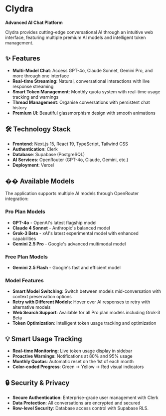 # Clydra

**Advanced AI Chat Platform**

Clydra provides cutting-edge conversational AI through an intuitive web interface, featuring multiple premium AI models and intelligent token management.

## ✨ Features

- **Multi-Model Chat**: Access GPT-4o, Claude Sonnet, Gemini Pro, and more through one interface
- **Real-time Streaming**: Natural, conversational interactions with live response streaming
- **Smart Token Management**: Monthly quota system with real-time usage tracking and warnings
- **Thread Management**: Organise conversations with persistent chat history
- **Premium UI**: Beautiful glassmorphism design with smooth animations

## 🛠️ Technology Stack

- **Frontend**: Next.js 15, React 19, TypeScript, Tailwind CSS
- **Authentication**: Clerk
- **Database**: Supabase (PostgreSQL)
- **AI Services**: OpenRouter (GPT-4o, Claude, Gemini, etc.)
- **Deployment**: Vercel

## �� Available Models

The application supports multiple AI models through OpenRouter integration:

### Pro Plan Models

- **GPT-4o** - OpenAI's latest flagship model
- **Claude 4 Sonnet** - Anthropic's balanced model
- **Grok-3 Beta** - xAI's latest experimental model with enhanced capabilities
- **Gemini 2.5 Pro** - Google's advanced multimodal model

### Free Plan Models

- **Gemini 2.5 Flash** - Google's fast and efficient model

### Model Features

- **Smart Model Switching**: Switch between models mid-conversation with context preservation options
- **Retry with Different Models**: Hover over AI responses to retry with alternative models
- **Web Search Support**: Available for all Pro plan models including Grok-3 Beta
- **Token Optimization**: Intelligent token usage tracking and optimization

## 💡 Smart Usage Tracking

- **Real-time Monitoring**: Live token usage display in sidebar
- **Proactive Warnings**: Notifications at 80% and 95% usage
- **Monthly Quotas**: Automatic reset on the 1st of each month
- **Color-coded Progress**: Green → Yellow → Red visual indicators

## 🔒 Security & Privacy

- **Secure Authentication**: Enterprise-grade user management with Clerk
- **Data Protection**: All conversations are encrypted and secured
- **Row-level Security**: Database access control with Supabase RLS.
